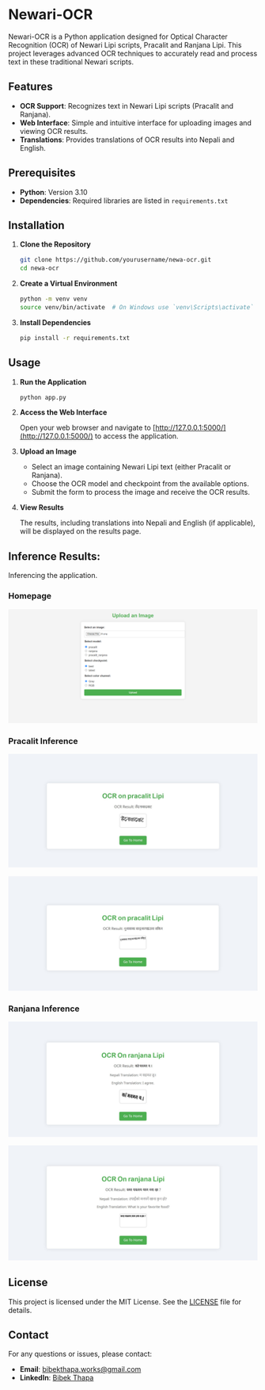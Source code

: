 # Newari-OCR

Newari-OCR is a Python application designed for Optical Character Recognition (OCR) of Newari Lipi scripts, Pracalit and Ranjana Lipi. This project leverages advanced OCR techniques to accurately read and process text in these traditional Newari scripts.

## Features

- **OCR Support**: Recognizes text in Newari Lipi scripts (Pracalit and Ranjana).
- **Web Interface**: Simple and intuitive interface for uploading images and viewing OCR results.
- **Translations**: Provides translations of OCR results into Nepali and English.

## Prerequisites

- **Python**: Version 3.10
- **Dependencies**: Required libraries are listed in `requirements.txt`

## Installation

1. **Clone the Repository**

   ```bash
   git clone https://github.com/yourusername/newa-ocr.git
   cd newa-ocr
   ```

2. **Create a Virtual Environment**

   ```bash
   python -m venv venv
   source venv/bin/activate  # On Windows use `venv\Scripts\activate`
   ```

3. **Install Dependencies**

   ```bash
   pip install -r requirements.txt
   ```

## Usage

1. **Run the Application**

   ```bash
   python app.py
   ```

2. **Access the Web Interface**

   Open your web browser and navigate to [http://127.0.0.1:5000/](http://127.0.0.1:5000/) to access the application.

3. **Upload an Image**

   - Select an image containing Newari Lipi text (either Pracalit or Ranjana).
   - Choose the OCR model and checkpoint from the available options.
   - Submit the form to process the image and receive the OCR results.

4. **View Results**

   The results, including translations into Nepali and English (if applicable), will be displayed on the results page.

## Inference Results:

Inferencing the application.

### Homepage

![Home Page](figures/screenshots/home.png)

### Pracalit Inference

![Pracalit Inference](figures/screenshots/ss1.jpg)

![Pracalit Inference](figures/screenshots/ss2.jpg)


### Ranjana Inference

![Ranjana Inference](figures/screenshots/ss3.jpg)

![Ranjana Inference](figures/screenshots/ss4.jpg)



## License

This project is licensed under the MIT License. See the [LICENSE](LICENSE) file for details.

## Contact

For any questions or issues, please contact:

- **Email**: [bibekthapa.works@gmail.com](mailto:bibekthapa.works@gmail.com)
- **LinkedIn**: [Bibek Thapa](https://www.linkedin.com/in/bibek-thapa-sb1129/)
